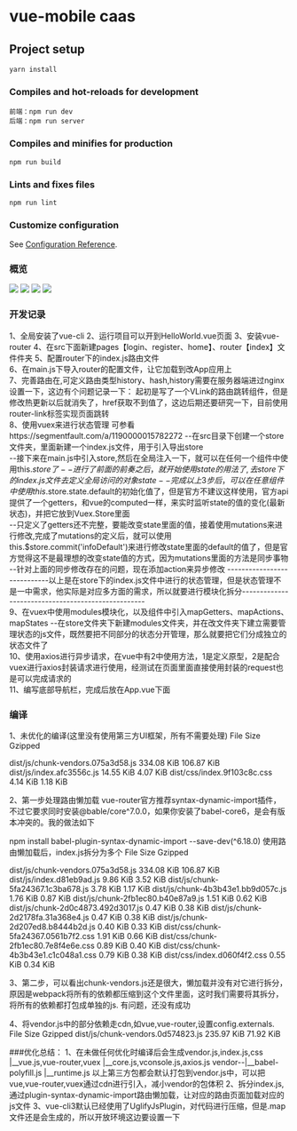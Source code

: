 # vue-mobile caas 

## Project setup
```
yarn install
```
### Compiles and hot-reloads for development
```
前端：npm run dev
后端：npm run server
```
### Compiles and minifies for production
```
npm run build
```
### Lints and fixes files
```
npm run lint
```
### Customize configuration
See [Configuration Reference](https://cli.vuejs.org/config/).


### 概览
![](https://github.com/yangdongMC/vue-mobile/blob/master/src/assets/index.png) 
![](https://github.com/yangdongMC/vue-mobile/blob/master/src/assets/list.png)
![](https://github.com/yangdongMC/vue-mobile/blob/master/src/assets/video.png)
![](https://github.com/yangdongMC/vue-mobile/blob/master/src/assets/socket.png)

### 开发记录
1、全局安装了vue-cli
2、运行项目可以开到HelloWorld.vue页面
3、安装vue-router 
4、在src下面新建pages【login、register、home】、router【index】文件件夹
5、配置router下的index.js路由文件  
6、在main.js下导入router的配置文件，让它加载到改App应用上  
7、完善路由在,可定义路由类型history、hash,history需要在服务器端进过nginx设置一下，这边有个问题记录一下：
起初是写了一个VLink的路由跳转组件，但是修改热更新以后就消失了，href获取不到值了，这边后期还要研究一下，目前使用router-link标签实现页面跳转  
8、使用vuex来进行状态管理 可参看https://segmentfault.com/a/1190000015782272
  --在src目录下创建一个store文件夹，里面新建一个index.js文件，用于引入导出store  
  --接下来在main.js中引入store,然后在全局注入一下，就可以在任何一个组件中使用this.$store了  
  --进行了前面的前奏之后，就开始使用state的用法了,去store下的index.js文件去定义全局访问的对象state  
  --完成以上3步后，可以在任意组件中使用this.$store.state.default的初始化值了，但是官方不建议这样使用，官方api提供了一个getters，和vue的computed一样，来实时监听state的值的变化(最新状态)，并把它放到Vuex.Store里面  
  --只定义了getters还不完整，要能改变state里面的值，接着使用mutations来进行修改,完成了mutations的定义后，就可以使用this.$store.commit('infoDefault')来进行修改state里面的default的值了，但是官方觉得这不是最理想的改变state值的方式，因为mutations里面的方法是同步事物  
  --针对上面的同步修改存在的问题，现在添加action来异步修改
----------------------------以上是在store下的index.js文件中进行的状态管理，但是状态管理不是一中需求，他实际是对应多方面的需求，所以就要进行模块化拆分---------------------------------------------------  
9、在vuex中使用modules模块化，以及组件中引入mapGetters、mapActions、mapStates
  --在store文件夹下新建modules文件夹，并在改文件夹下建立需要管理状态的js文件，既然要把不同部分的状态分开管理，那么就要把它们分成独立的状态文件了  
10、使用axios进行异步请求，在vue中有2中使用方法，1是定义原型，2是配合vuex进行axios封装请求进行使用，经测试在页面里面直接使用封装的request也是可以完成请求的  
11、编写底部导航栏，完成后放在App.vue下面

### 编译
1、未优化的编译(这里没有使用第三方UI框架，所有不需要处理)
File                                 Size               Gzipped

  dist/js/chunk-vendors.075a3d58.js    334.08 KiB         106.87 KiB
  dist/js/index.afc3556c.js            14.55 KiB          4.07 KiB
  dist/css/index.9f103c8c.css          4.14 KiB           1.18 KiB

2、第一步处理路由懒加载
vue-router官方推荐syntax-dynamic-import插件，不过它要求同时安装@bable/core^7.0.0，如果你安装了babel-core6，是会有版本冲突的。我的做法如下

npm install babel-plugin-syntax-dynamic-import --save-dev(^6.18.0)
使用路由懒加载后，index.js拆分为多个
File                                    Size              Gzipped

  dist/js/chunk-vendors.075a3d58.js       334.08 KiB        106.87 KiB
  dist/js/index.d81eb9ad.js               9.86 KiB          3.52 KiB
  dist/js/chunk-5fa24367.1c3ba678.js      3.78 KiB          1.17 KiB
  dist/js/chunk-4b3b43e1.bb9d057c.js      1.76 KiB          0.87 KiB
  dist/js/chunk-2fb1ec80.b40e87a9.js      1.51 KiB          0.62 KiB
  dist/js/chunk-2d0c4873.492d3017.js      0.47 KiB          0.38 KiB
  dist/js/chunk-2d2178fa.31a368e4.js      0.47 KiB          0.38 KiB
  dist/js/chunk-2d207ed8.b8444b2d.js      0.40 KiB          0.33 KiB
  dist/css/chunk-5fa24367.0561b7f2.css    1.91 KiB          0.66 KiB
  dist/css/chunk-2fb1ec80.7e8f4e6e.css    0.89 KiB          0.40 KiB
  dist/css/chunk-4b3b43e1.c1c048a1.css    0.79 KiB          0.38 KiB
  dist/css/index.d060f4f2.css             0.55 KiB          0.34 KiB

3、第二步，可以看出chunk-vendors.js还是很大，懒加载并没有对它进行拆分，原因是webpack将所有的依赖都压缩到这个文件里面，这时我们需要将其拆分，将所有的依赖都打包成单独的js.
有问题，还没有成功

4、将vendor.js中的部分依赖走cdn,如vue,vue-router,设置config.externals.
File                                    Size              Gzipped
dist/js/chunk-vendors.0d574823.js       235.97 KiB        71.92 KiB

###优化总结：
1、在未做任何优化时编译后会生成vendor.js,index.js,css
        |__vue.js,vue-router,vuex
        |__core.js,vconsole.js,axios.js
vendor--|__babel-polyfill.js
        |__runtime.js
以上第三方包都会默认打包到vendor.js中，可以把vue,vue-router,vuex通过cdn进行引入，减小vendor的包体积
2、拆分index.js,通过plugin-syntax-dynamic-import路由懒加载，让对应的路由页面加载对应的js文件
3、vue-cli3默认已经使用了UglifyJsPlugin，对代码进行压缩，但是.map文件还是会生成的，所以开放环境这边要设置一下